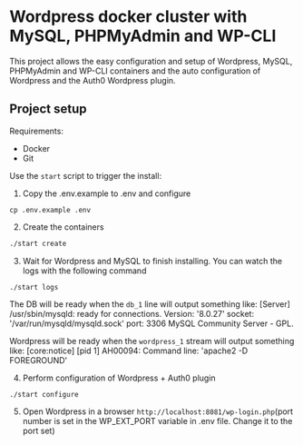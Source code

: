 # Wordpress docker cluster with MySQL, PHPMyAdmin and WP-CLI

This project allows the easy configuration and setup of Wordpress, MySQL, PHPMyAdmin and WP-CLI containers and the auto configuration of Wordpress and the Auth0 Wordpress plugin. 

## Project setup

Requirements:
- Docker
- Git

Use the `start` script to trigger the install:

1. Copy the .env.example to .env and configure
```
cp .env.example .env
```

2. Create the containers 
```bash
./start create
```

3. Wait for Wordpress and MySQL to finish installing. You can watch the logs with the following command
```
./start logs
```

The DB will be ready when the `db_1` line will output something like:
[Server] /usr/sbin/mysqld: ready for connections. Version: '8.0.27'  socket: '/var/run/mysqld/mysqld.sock'  port: 3306  MySQL Community Server - GPL.

Wordpress will be ready when the `wordpress_1` stream will output something like:
[core:notice] [pid 1] AH00094: Command line: 'apache2 -D FOREGROUND'


4. Perform configuration of Wordpress + Auth0 plugin
```
./start configure
```

5. Open Wordpress in a browser `http://localhost:8081/wp-login.php`(port number is set in the WP_EXT_PORT variable in .env file. Change it to the port set)